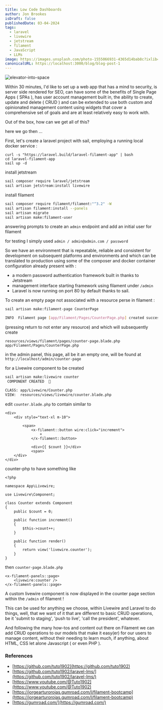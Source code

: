 ```yaml
---
title: Low Code Dashboards
author: Jon Brookes
isDraft: false
publishedDate: 03-04-2024
tags:
  - laravel 
  - livewire 
  - jetstream 
  - filament 
  - JavaScript
  - LLMs
image: https://images.unsplash.com/photo-1555066931-4365d14bab8c?ixlib=rb-4.0.3&ixid=MnwxMjA3fDB8MHxwaG90by1wYWdlfHx8fGVufDB8fHx8&auto=format&fit=crop&w=1470&q=80
canonicalURL: https://localhost:3000/blog/blog-post-1
---
```


![elevator-into-space](/images/jack04.webp)

Within 30 minutes, I'd like to set up a web app that has a mind to security, is server side rendered for SEO, can have some of the benefits of Single Page Apps ( SPAs ), has user account management built in, the ability to create, update and delete ( CRUD ) and can be extended to use both custom and opinionated management content using widgets that cover a comprehensive set of goals and are at least relatively easy to work with.

Out of the box, how can we get all of this?

here we go then ...

First, let's create a laravel project with sail, employing a running local docker service :

```
curl -s "https://laravel.build/laravel-filament-app" | bash
cd laravel-filament-app
sail up -d
```
install jetstream

```bash
sail composer require laravel/jetstream
sail artisan jetstream:install livewire
```
install filament

```bash
sail composer require filament/filament:"^3.2" -W
sail artisan filament:install --panels
sail artisan migrate
sail artisan make:filament-user
```
answering prompts to create an `admin` endpoint and add an initial user for filament

for testing I simply used `admin / admin@admin.com / password`

So we have an environment that is repeatable, reliable and consistent for development on subsequent platforms and environments and which can be translated to production using some of the composer and docker container configuration already present with :

 * a modern password authentication framework built in thanks to Jetstream
 * management interface starting framework using filament under `/admin`
 * Laravel is now running on port 80 by default thanks to sail.

To create an empty page not associated with a resource perse in filament :

```bash
sail artisan make:filament-page CounterPage

INFO  Filament page [app/Filament/Pages/CounterPage.php] created successfully.  
```
(pressing return to not enter any resource) and which will subsequently create
```
resources/views/filament/pages/counter-page.blade.php
app/Filament/Pages/CounterPage.php
```
in the admin panel, this page, all be it an empty one, will be found at
`http://localhost/admin/counter-page`

for a Livewire component to be created

```bash
sail artisan make:livewire counter
 COMPONENT CREATED  🤙

CLASS: app/Livewire/Counter.php
VIEW:  resources/views/livewire/counter.blade.php
```
edit `counter.blade.php` to contain similar to
```
<div>
    <div style="text-xl m-10">

        <span>
            <x-filament::button wire:click="increment">
                +
            </x-filament::button>

            <div>{{ $count }}</div>
            <span>
    </div>
</div>
```
counter-php to have something like
```
<?php

namespace App\Livewire;

use Livewire\Component;

class Counter extends Component
{
    public $count = 0;

    public function increment()
    {
        $this->count++;
    }

    public function render()
    {
        return view('livewire.counter');
    }
}
```
then `counter-page.blade.php`

```
<x-filament-panels::page>
    <livewire:counter />
</x-filament-panels::page>
```

A custom livewire component is now displayed in the counter page section within the `/admin` of filament !

This can be used for anything we choose, within Livewire and Laravel to do things, well, that we want of it that are different to basic CRUD operations, be it 'submit to staging', 'push to live', 'call the president', whatever.

And following the many how-tos and content out there on Filament we can add CRUD operations to our models that make it easy(er) for our users to manage content, without their needing to learn much, if anything, about HTML, CSS let alone Javascript ( or even PHP ).

### References

 * [https://github.com/tuto1902](https://github.com/tuto1902)
 * [https://github.com/tuto1902/laravel-lms/](https://github.com/tuto1902/laravel-lms/)
 * [https://www.youtube.com/@Tuto1902](https://www.youtube.com/@Tuto1902)
 * [https://jorgearturorojas.gumroad.com/l/filament-bootcamp](https://jorgearturorojas.gumroad.com/l/filament-bootcamp)
 * [https://gumroad.com/](https://gumroad.com/)
